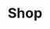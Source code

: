 ---
title: "Shop"
meta_title: ""
description: "Shop"
identifier: shop
name: shop
menus: 
  main:
    weight: 7
draft: true
_build:
  render: ""
---